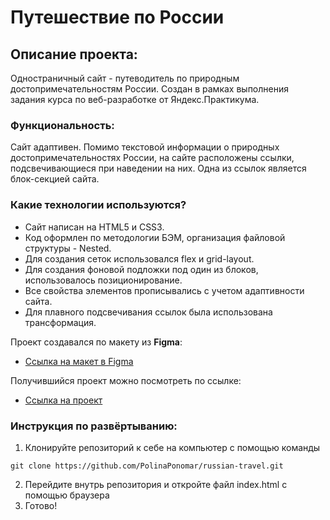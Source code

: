 # Путешествие по России

## Описание проекта:
Одностраничный сайт - путеводитель по природным достопримечательностям России. Создан в рамках выполнения задания курса по веб-разработке от Яндекс.Практикума.

### Функциональность:
Сайт адаптивен. Помимо текстовой информации о природных достопримечательностях России, на сайте расположены ссылки, подсвечивающиеся при наведении на них. Одна из ссылок является блок-секцией сайта.

### Какие технологии используются?
- Сайт написан на HTML5 и CSS3. 
- Код оформлен по методологии БЭМ, организация файловой структуры - Nested.
- Для создания сеток использовался flex и grid-layout.
- Для создания фоновой подложки под один из блоков, использовалось позиционирование. 
- Все свойства элементов прописывались с учетом адаптивности сайта. 
- Для плавного подсвечивания ссылок была использована трансформация.

Проект создавался по макету из **Figma**:

* [Ссылка на макет в Figma](https://www.figma.com/file/OyRWEjU6wBwRe1hapzQoLx/Sprint-3%3A-Russia-%2F-desktop-%2B-mobile?node-id=28503%3A0)

Получившийся проект можно посмотреть по ссылке:

* [Ссылка на проект](https://polinaponomar.github.io/russian-travel/.)

### Инструкция по развёртыванию:
1) Клонируйте репозиторий к себе на компьютер с помощью команды
```
git clone https://github.com/PolinaPonomar/russian-travel.git
```
2) Перейдите внутрь репозитория и откройте файл index.html с помощью браузера
3) Готово!
